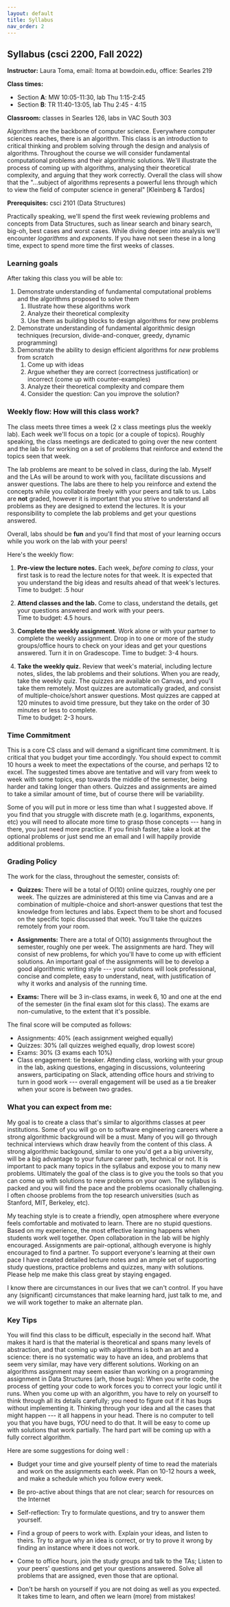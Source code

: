 ```yaml
---
layout: default 
title: Syllabus
nav_order: 2
---
```



## Syllabus (csci 2200, Fall 2022)


__Instructor:__ Laura Toma, email: ltoma at bowdoin.edu, office: Searles 219 

__Class times:__ 
- Section __A__: MW 10:05-11:30, lab Thu 1:15-2:45
- Section __B__: TR 11:40-13:05, lab Thu 2:45 - 4:15 

__Classroom:__  classes in Searles 126, labs in VAC South 303 


Algorithms are the backbone of computer science. Everywhere computer sciences reaches, there is an algorithm.  This class is an introduction to critical thinking and problem solving through the design and analysis of algorithms.   Throughout the course we will consider fundamental computational problems and their algorithmic solutions. We'll illustrate the process of coming up with algorithms, analysing their theoretical complexity, and arguing that they  work correctly. Overall the class will show that the "...subject of algorithms represents a powerful lens through which to view the field of computer science in general" [Kleinberg & Tardos]

**Prerequisites:** csci 2101 (Data Structures)

Practically speaking, we'll spend the first week reviewing problems and concepts from Data Structures, such as linear search and binary search, big-oh,  best cases and worst cases. While diving deeper into analysis we'll encounter _logarithms_ and _exponents_. If you have not seen these in a long time, expect to spend more time the first weeks of classes.  

### Learning goals 

After taking this class you will be able to: 

  1. Demonstrate understanding of fundamental computational problems and the algorithms proposed to solve them
      1. Illustrate how these algorithms work
      2. Analyze their theoretical complexity 
      3. Use them as building blocks to design algorithms for new problems 
  2. Demonstrate understanding of fundamental algorithmic design techniques (recursion, divide-and-conquer, greedy, dynamic programming)
  3. Demonstrate the ability to design efficient algorithms for _new_ problems  from scratch 
      1. Come up with ideas
      2. Argue whether they are correct (correctness justification) or incorrect (come up with counter-examples)
      3. Analyze their theoretical complexity and compare them
      4. Consider the question: Can you improve the solution?
  



### Weekly flow: How will this class work?

The class meets three times a week (2 x class meetings plus the weekly lab). Each week we'll focus on a topic (or a couple of topics).  Roughly speaking, the class meetings are dedicated to going over the new content and the  lab is for working on a set of problems that reinforce and extend the topics seen that week. 

The lab problems are meant to be solved in class, during the lab. Myself and the LAs will be around to work with you, facilitate discussions and answer  questions. The labs are there to help you reinforce and extend the concepts while you collaborate freely with your peers and talk to us. Labs are __not__ graded, however it is important that you strive to understand all problems as they are designed  to extend the lectures.  It is your responsibility to complete the lab problems and get your questions answered.   

Overall, labs should be __fun__  and you'll find that most of your learning occurs while you work on the lab with your peers! 


Here's the weekly flow:

  1. **Pre-view the lecture notes.**    Each week, _before coming to class_, your first task is to read  the lecture notes for that week. It is expected that you understand the big ideas and results ahead of that week's lectures.   
 Time to budget: .5 hour
           
  2. **Attend classes and the lab.** Come to class,  understand the details, get your questions answered and work with your peers.  
 Time to budget: 4.5 hours. 
  
  3.  **Complete the weekly assignment**. Work alone or with your partner to complete the weekly assignment.  Drop in to one or more of the study groups/office hours to check on your ideas and get your questions answered. Turn it in on Gradescope. 
Time to budget: 3-4 hours.   
 
  4. **Take the weekly quiz.** Review  that week's material, including lecture notes, slides, the lab problems and their solutions.  When you are ready,  take the weekly quiz. The quizzes are available on Canvas, and you'll take them remotely.  Most quizzes are automatically graded, and consist of  multiple-choice/short answer questions. Most quizzes are capped at 120 minutes to avoid time pressure, but they  take on the order of 30 minutes or less to complete.  
Time to budget: 2-3 hours.  

  
  
### Time Commitment
This is a core CS class and will demand a significant time commitment. It is critical that you budget your time accordingly.  You should expect to commit 10 hours a week to meet the expectations of the course, and perhaps 12 to excel. The suggested times above are tentative and will vary from week to week with some topics, esp towards the middle of the semester,  being harder and taking longer than others. Quizzes and assignments are aimed to take a similar amount of time, but of course there will be variability. 

Some of you will put in more or less time than what I suggested above.  If you find that you struggle with discrete math (e.g. logarithms, exponents, etc) you will need to allocate more time to grasp those concepts --- hang in there, you just need more practice. If you finish faster, take a look at the optional problems or just send me an email and I will happily provide additional problems.


  
### Grading Policy 

The work for the class, throughout the semester, consists of:  

- __Quizzes:__ There will be a total of O(10) online quizzes,   roughly one per week. The quizzes are administered at this time via Canvas  and are  a combination of multiple-choice and short-answer questions that test the  knowledge from lectures and labs. Expect them to be short and focused on the specific topic discussed that week.  You'll take the quizzes remotely from your room. 

- __Assignments:__ There are a total of O(10) assignments throughout the semester, roughly one per week. The assignments are  hard. They will consist of new problems, for which you'll have to come up with efficient solutions. An important  goal of the assignments will be to develop a good algorithmic writing style --- your solutions  will look professional, concise and complete, easy to understand, neat, with justification of why it works and analysis of the running time.  

- __Exams:__ There will be 3 in-class exams, in week 6,  10 and one at the end of the semester (in the final exam slot for this class).  The exams are non-cumulative, to the extent that it's possible.


The final score will be computed  as follows: 

* Assignments:    40%  (each assignment weighed equally)
* Quizzes:        30%  (all quizzes weighed equally, drop  lowest score)
* Exams:          30% (3 exams each  10%)
* Class engagement: tie breaker.  Attending class, working with your group in the lab, asking questions, engaging in discussions, volunteering answers,  participating on Slack, attending office hours and striving to turn in good work --- overall engagement will be used as a tie breaker when your score is between two grades.  





### What you can expect from me: 

My goal is to create a class that's similar to algorithms classes at peer institutions.  Some of you will go on to software engineering careers where  a strong algorithmic background will be a must.  Many of you will go through technical interviews which draw heavily from the content of this class. A strong algorithmic backgound, similar to one you'd get a a big university, will be a big advantage to your future career path, technical or not. It is important to pack  many topics  in the syllabus and expose you to many new problems.  Ultimately the goal of the class is to give you the tools so that  you can come up with solutions to new problems on your own.  The  syllabus is packed and you will find the pace and the problems ocasionally challenging. I often choose problems from the top research universities (such as Stanford, MIT, Berkeley, etc). 

My teaching style is to create a friendly, open atmosphere where everyone feels comfortable and motivated to learn. There are no stupid questions. Based on my experience, the most effective learning happens when students work well together.  Open collaboration in the lab will be highly encouraged. Assignments are pair-optional, although everyone is highly encouraged to find a partner.  To support everyone's learning at their own pace  I have created detailed lecture notes and an ample set of supporting study questions, practice problems and quizzes, many with solutions. Please help me make this class great by staying engaged. 

I know there are circumstances in our lives that we can't control. If you  have any (significant) circumstances that make learning hard, just talk to me, and we will work together to make an alternate plan. 



### Key Tips
You will  find this class to be difficult, especially in the second half. What makes it hard is that the material is theoretical and spans many levels of abstraction, and that coming up with algorithms is both an art and a science: there is no systematic way to have an idea, and problems that seem very similar, may have very different solutions.   Working on an algorithms assignment may seem easier than working on a programming assignment in Data Structures (arh, those bugs): When you write code, the process of getting your code to work forces you to correct your logic until it runs.   When you come up with an algorithm, you have to rely on yourself to think through all its details carefully; you need to figure out if it has bugs without implementing it. Thinking through your idea and all the cases that might happen --- it all happens in your head. There is no computer to tell you that you have bugs, _YOU_ need to do that. It will be easy to come up with  solutions that work partially.  The hard part will be coming up with a fully correct algorithm. 



Here are some suggestions for doing well :

* Budget your time  and give yourself plenty of time to read the materials and work on the assignments each week. Plan on 10-12 hours a week, and make a schedule which you follow every week. 

* Be pro-active about things that are not clear; search for resources on the Internet

* Self-reflection: Try to formulate questions, and try to answer them yourself.

* Find a group of peers to work with. Explain your ideas, and listen to theirs. Try to argue why an idea is correct, or try to prove it wrong by finding an instance where it does not work.

* Come to office hours, join the study groups and talk to the TAs; Listen to your peers' questions and get your questions answered.
Solve all problems that are assigned, even those that are optional.

* Don't be harsh on yourself if you are not doing as well as you expected. It takes time to learn, and often we learn (more) from mistakes! 

